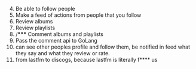 4. Be able to follow people
5. Make a feed of actions from people that you follow
6. Review albums
7. Review playlists
8. /**\*\*\*** Comment albums and playlists
9. Pass the comment api to GoLang
10. can see other peoples profile and follow them, be notified in feed what they say and what they review or rate.
11. from lastfm to discogs, because lastfm is literally f\*\*\*\* us
